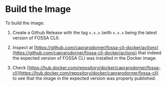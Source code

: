 # Build the Image

To build the image:

1. Create a Github Release with the tag `x.x.x` (with `x.x.x` being the latest version of FOSSA CLI).

2. Inspect at [https://github.com/caprarodorner/fossa-cli-docker/actions](https://github.com/caprarodorner/fossa-cli-docker/actions) that indeed the expected version of FOSSA CLI was installed in the Docker image.

3. Check [https://hub.docker.com/repository/docker/caprarodorner/fossa-cli](https://hub.docker.com/repository/docker/caprarodorner/fossa-cli) to see that the image in the expected version was properly published.
